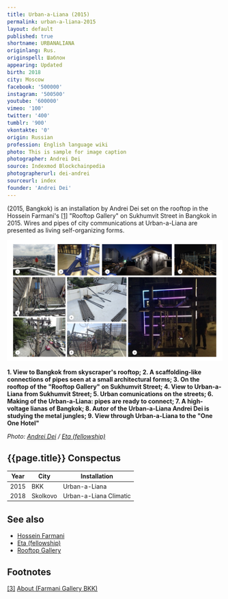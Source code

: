 ```yaml
---
title: Urban-a-Liana (2015)
permalink: urban-a-liana-2015
layout: default
published: true
shortname: URBANALIANA
originlang: Rus.
originspell: Шаблон
appearing: Updated
birth: 2018
city: Moscow
facebook: '500000'
instagram: '500500'
youtube: '600000'
vimeo: '100'
twitter: '400'
tumblr: '900'
vkontakte: '0'
origin: Russian
profession: English language wiki
photo: This is sample for image caption
photographer: Andrei Dei
source: Indexmod Blockchainpedia
photographerurl: dei-andrei
sourceurl: index
founder: 'Andrei Dei'
---
```

(2015, Bangkok) is an installation by Andrei Dei set on the rooftop in the Hossein Farmani's <span id="a1">[\[1\]](#f1)</span> "Rooftop Gallery" on Sukhumvit Street in Bangkok in 2015. Wires and pipes of city communications at Urban-a-Liana are presented as living self-organizing forms.

![](/images/urban-a-liana-2015.jpg)

**1. View to Bangkok from skyscraper's rooftop; 2. A scaffolding-like connections of pipes seen at a small architectural forms; 3. On the rooftop of the "Rooftop Gallery" on Sukhumvit Street; 4. View to Urban-a-Liana from Sukhumvit Street; 5. Urban comunications on the streets; 6. Making of the Urban-a-Liana: pipes are ready to connect; 7. A high-voltage lianas of Bangkok; 8. Autor of the Urban-a-Liana Andrei Dei is studying the metal jungles; 9. View through Urban-a-Liana to the "One One Hotel"**

*Photo: [Andrei Dei](deinichenko-andrei) / [Eta (fellowship)](eta-fellowship)*

## {{page.title}} Conspectus

|Year|City|Installation|
|-|-|-|
|2015|BKK|Urban-a-Liana|
|2018|Skolkovo|Urban-a-Liana Climatic|

## See also

+ [Hossein Farmani](farmani-hossein)
+ [Eta (fellowship)](eta-fellowship)
+ [Rooftop Gallery](rooftop-gallery)

## Footnotes

[[3]](#a3) <span id="f3"></span> [About (Farmani Gallery BKK)](http://www.farmanigallery.com/about.html)
